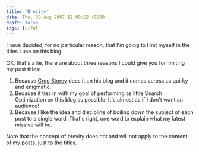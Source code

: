 ```yaml
---
title: 'Brevity'
date: Thu, 30 Aug 2007 12:00:52 +0000
draft: false
tags: [Life]
---
```


I have decided, for no particular reason, that I'm going to limit myself in the titles I use on this blog.

OK, that's a lie, there are about three reasons I could give you for limiting my post titles:

1.  Because [Greg Storey](http://airbagindustries.com/) does it on his blog and it comes across as quirky and enigmatic.
2.  Because it ties in with my goal of performing as little Search Optimization on this blog as possible. It's almost as if I don't want an audience!
3.  Because I like the idea and discipline of boiling down the subject of each post to a single word. That's right, one word to explain what my latest missive will be.

Note that the concept of brevity does not and will not apply to the content of my posts, just to the titles.